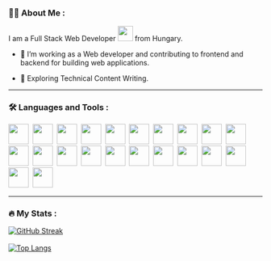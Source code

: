 ### :woman_technologist: About Me :

I am a Full Stack Web Developer <img src="https://media.giphy.com/media/WUlplcMpOCEmTGBtBW/giphy.gif" width="30"> from Hungary.
- :telescope: I’m working as a Web developer and contributing to frontend and backend for building web applications.

- :seedling: Exploring Technical Content Writing.

---

### :hammer_and_wrench: Languages and Tools :

<div>
<img src="https://cdn.jsdelivr.net/gh/devicons/devicon/icons/atom/atom-original.svg" width="40" height="40" />&nbsp;
<img src="https://cdn.jsdelivr.net/gh/devicons/devicon/icons/bash/bash-original.svg" width="40" height="40" />&nbsp;
<img src="https://cdn.jsdelivr.net/gh/devicons/devicon/icons/typescript/typescript-original.svg" width="40" height="40" />&nbsp;
<img src="https://cdn.jsdelivr.net/gh/devicons/devicon/icons/sass/sass-original.svg" width="40" height="40" />&nbsp;
<img src="https://cdn.jsdelivr.net/gh/devicons/devicon/icons/redux/redux-original.svg" width="40" height="40" />&nbsp;
<img src="https://cdn.jsdelivr.net/gh/devicons/devicon/icons/php/php-original.svg" width="40" height="40" />&nbsp;
<img src="https://cdn.jsdelivr.net/gh/devicons/devicon/icons/nuget/nuget-original.svg" width="40" height="40" />&nbsp;
<img src="https://cdn.jsdelivr.net/gh/devicons/devicon/icons/npm/npm-original-wordmark.svg" width="40" height="40" />&nbsp;
<img src="https://cdn.jsdelivr.net/gh/devicons/devicon/icons/nodejs/nodejs-original.svg" width="40" height="40" />&nbsp;
<img src="https://cdn.jsdelivr.net/gh/devicons/devicon/icons/linux/linux-original.svg" width="40" height="40" />&nbsp;
<img src="https://cdn.jsdelivr.net/gh/devicons/devicon/icons/bootstrap/bootstrap-original.svg" width="40" height="40" />&nbsp;
<img src="https://cdn.jsdelivr.net/gh/devicons/devicon/icons/docker/docker-original.svg" width="40" height="40" />&nbsp;
<img src="https://cdn.jsdelivr.net/gh/devicons/devicon/icons/django/django-plain.svg" width="40" height="40" />&nbsp;
<img src="https://cdn.jsdelivr.net/gh/devicons/devicon/icons/dotnetcore/dotnetcore-original.svg" width="40" height="40" />&nbsp;
<img src="https://cdn.jsdelivr.net/gh/devicons/devicon/icons/eslint/eslint-original.svg" width="40" height="40" />&nbsp;
<img src="https://cdn.jsdelivr.net/gh/devicons/devicon/icons/git/git-original.svg" width="40" height="40" />&nbsp;
<img src="https://cdn.jsdelivr.net/gh/devicons/devicon/icons/go/go-original.svg" width="40" height="40" />&nbsp;
<img src="https://cdn.jsdelivr.net/gh/devicons/devicon/icons/html5/html5-original.svg" width="40" height="40" />&nbsp;
<img src="https://cdn.jsdelivr.net/gh/devicons/devicon/icons/javascript/javascript-original.svg" width="40" height="40" />&nbsp;
<img src="https://cdn.jsdelivr.net/gh/devicons/devicon/icons/java/java-original.svg" width="40" height="40" />&nbsp;
<img src="https://cdn.jsdelivr.net/gh/devicons/devicon/icons/tailwindcss/tailwindcss-original-wordmark.svg"  width="40" height="40" />&nbsp;
<img src="https://cdn.jsdelivr.net/gh/devicons/devicon/icons/css3/css3-original.svg"  width="40" height="40" />&nbsp;
          
</div>

---

### :fire: My Stats :
[![GitHub Streak](http://github-readme-streak-stats.herokuapp.com?user=zroty&theme=dark&background=000000)](https://git.io/streak-stats)
<br>
<br>
[![Top Langs](https://github-readme-stats.vercel.app/api/top-langs/?username=zroty&layout=compact&theme=vision-friendly-dark)](https://github.com/anuraghazra/github-readme-stats)
  

